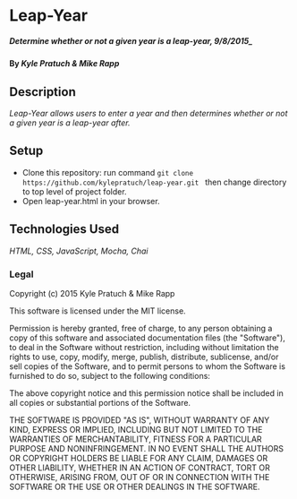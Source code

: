 # Leap-Year

#####  Determine whether or not a given year is a leap-year, 9/8/2015_

#### By _Kyle Pratuch & Mike Rapp_

## Description

_Leap-Year allows users to enter a year and then determines whether or not a given year is a leap-year after._

## Setup

 * Clone this repository: run command ```git clone https://github.com/kylepratuch/leap-year.git ``` then change directory to top level of project folder.
 * Open leap-year.html in your browser.

## Technologies Used

_HTML, CSS, JavaScript, Mocha, Chai_

### Legal

Copyright (c) 2015 Kyle Pratuch & Mike Rapp

This software is licensed under the MIT license.

Permission is hereby granted, free of charge, to any person obtaining a copy
of this software and associated documentation files (the "Software"), to deal
in the Software without restriction, including without limitation the rights
to use, copy, modify, merge, publish, distribute, sublicense, and/or sell
copies of the Software, and to permit persons to whom the Software is
furnished to do so, subject to the following conditions:

The above copyright notice and this permission notice shall be included in
all copies or substantial portions of the Software.

THE SOFTWARE IS PROVIDED "AS IS", WITHOUT WARRANTY OF ANY KIND, EXPRESS OR
IMPLIED, INCLUDING BUT NOT LIMITED TO THE WARRANTIES OF MERCHANTABILITY,
FITNESS FOR A PARTICULAR PURPOSE AND NONINFRINGEMENT. IN NO EVENT SHALL THE
AUTHORS OR COPYRIGHT HOLDERS BE LIABLE FOR ANY CLAIM, DAMAGES OR OTHER
LIABILITY, WHETHER IN AN ACTION OF CONTRACT, TORT OR OTHERWISE, ARISING FROM,
OUT OF OR IN CONNECTION WITH THE SOFTWARE OR THE USE OR OTHER DEALINGS IN
THE SOFTWARE.
